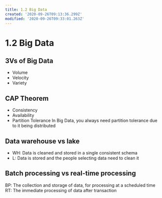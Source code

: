 ```yaml
---
title: 1.2 Big Data
created: '2020-09-26T09:13:36.299Z'
modified: '2020-09-26T09:33:01.263Z'
---
```


# 1.2 Big Data
## 3Vs of Big Data
- Volume
- Velocity
- Variety
## CAP Theorem
- Consistency
- Availability
- Partition Tolerance
In Big Data, you always need partition tolerance due to it being distributed
## Data warehouse vs lake
- WH: Data is cleaned and stored in a single consistent schema
- L: Data is stored and the people selecting data need to clean it

## Batch processing vs real-time processing
BP: The collection and storage of data, for processing at a scheduled time
RT: The immediate processing of data after transaction
